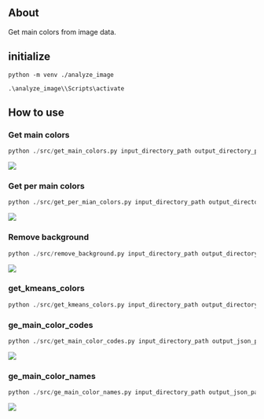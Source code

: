 ## About

Get main colors from image data.

## initialize

```
python -m venv ./analyze_image
```

```
.\analyze_image\\Scripts\activate
```

## How to use

### Get main colors

```python
python ./src/get_main_colors.py input_directory_path output_directory_path exe
```

![](https://github.com/szgk/anylyze_image.py/blob/main/images/main_color.png)

### Get per main colors

```python
python ./src/get_per_mian_colors.py input_directory_path output_directory_path
```

![](https://github.com/szgk/anylyze_image.py/blob/main/images/per_main_colors.png)

### Remove background

```python
python ./src/remove_background.py input_directory_path output_directory_path
```

![](https://github.com/szgk/anylyze_image.py/blob/main/images/remove_background.png)

### get_kmeans_colors

```python
python ./src/get_kmeans_colors.py input_directory_path output_directory_path kmeans_num
```

### ge_main_color_codes

```python
python ./src/get_main_color_codes.py input_directory_path output_json_path
```

![](https://github.com/szgk/anylyze_image.py/blob/main/images/mian_color_codes.png)

### ge_main_color_names

```python
python ./src/ge_main_color_names.py input_directory_path output_json_path
```

![](https://github.com/szgk/anylyze_image.py/blob/main/images/main_color_names.png)
